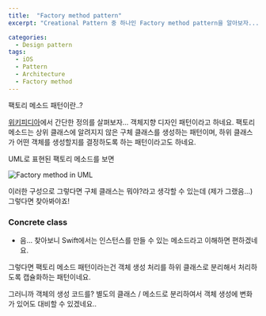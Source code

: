 ```yaml
---
title:  "Factory method pattern"
excerpt: "Creational Pattern 중 하나인 Factory method pattern을 알아보자..."

categories: 
  - Design pattern
tags:
  - iOS
  - Pattern
  - Architecture
  - Factory method
---
```


팩토리 메소드 패턴이란..?

[위키피디아](https://ko.wikipedia.org/wiki/%ED%8C%A9%ED%86%A0%EB%A6%AC_%EB%A9%94%EC%84%9C%EB%93%9C_%ED%8C%A8%ED%84%B4)에서 간단한 정의를 살펴보자... 객체지향 디자인 패턴이라고 하네요. 팩토리 메소드는 상위 클래스에 알려지지 않은 구체 클래스를 생성하는 패턴이며, 하위 클래스가 어떤 객체를 생성할지를 결정하도록 하는 패턴이라고도 하네요.

UML로 표현된 팩토리 메소드를 보면

![Factory method in UML](https://upload.wikimedia.org/wikipedia/commons/thumb/a/a3/FactoryMethod.svg/300px-FactoryMethod.svg.png)

이러한 구성으로 그렇다면 구체 클래스는 뭐야?라고 생각할 수 있는데 (제가 그랬음...) 그렇다면 찾아봐야죠!

### Concrete class

- 음... 찾아보니 Swift에서는 인스턴스를 만들 수 있는 메소드라고 이해하면 편하겠네요.

그렇다면 팩토리 메소드 패턴이라는건 객체 생성 처리를 하위 클래스로 분리해서 처리하도록 캡슐화하는 패턴이네요.

그러니까 객체의 생성 코드를? 별도의 클래스 / 메소드로 분리하여서 객체 생성에 변화가 있어도 대비할 수 있겠네요..



